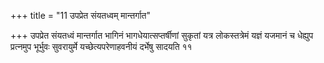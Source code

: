 +++
title = "11 उपप्रेत संयतध्वम् मान्तर्गात"

+++
उपप्रेत संयतध्वं मान्तर्गात भागिनं भागधेयात्सप्तर्षीणां सुकृतां यत्र लोकस्तत्रेमं यज्ञं यजमानं च धेह्युप प्रत्नमुप भूर्भुवः सुवरायुर्मे यच्छेत्यपरेणाहवनीयं दर्भेषु सादयति ११